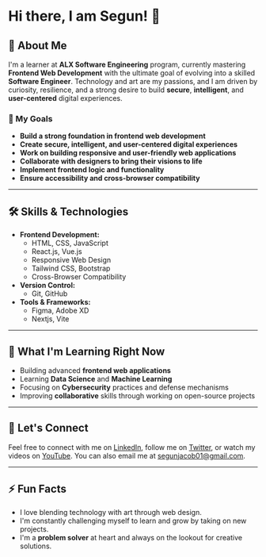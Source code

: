# Hi there, I am Segun! 👋

## 🚀 About Me

I'm a learner at **ALX Software Engineering** program, currently mastering **Frontend Web Development** with the ultimate goal of evolving into a skilled **Software Engineer**. Technology and art are my passions, and I am driven by curiosity, resilience, and a strong desire to build **secure**, **intelligent**, and **user-centered** digital experiences.

### 🎯 My Goals
- **Build a strong foundation in frontend web development**
- **Create secure, intelligent, and user-centered digital experiences**
- **Work on building responsive and user-friendly web applications**
- **Collaborate with designers to bring their visions to life**
- **Implement frontend logic and functionality**
- **Ensure accessibility and cross-browser compatibility**

---

## 🛠️ **Skills & Technologies**

- **Frontend Development:** 
    - HTML, CSS, JavaScript
    - React.js, Vue.js
    - Responsive Web Design
    - Tailwind CSS, Bootstrap
    - Cross-Browser Compatibility
- **Version Control:** 
    - Git, GitHub
- **Tools & Frameworks:** 
    - Figma, Adobe XD
    - Nextjs, Vite

---

## 🌱 **What I'm Learning Right Now**
- Building advanced **frontend web applications**
- Learning **Data Science** and **Machine Learning**
- Focusing on **Cybersecurity** practices and defense mechanisms
- Improving **collaborative** skills through working on open-source projects

---

## 🤝 **Let's Connect**

Feel free to connect with me on [LinkedIn](https://www.linkedin.com/in/segun-jacob-ezekiel/), follow me on [Twitter](https://x.com/JacobSegun13), or watch my videos on [YouTube](https://www.youtube.com/@segunjacob4791). You can also email me at [segunjacob01@gmail.com](mailto:segunjacob01@gmail.com).

---

## ⚡ **Fun Facts**
- I love blending technology with art through web design.
- I'm constantly challenging myself to learn and grow by taking on new projects.
- I'm a **problem solver** at heart and always on the lookout for creative solutions.
